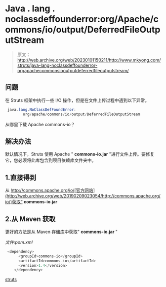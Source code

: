 # Java . lang . noclassdeffounderror:org/Apache/commons/io/output/DeferredFileOutputStream

> 原文：<http://web.archive.org/web/20230101150211/http://www.mkyong.com/struts/java-lang-noclassdeffounderror-orgapachecommonsiooutputdeferredfileoutputstream/>

## 问题

在 Struts 框架中执行一些 I/O 操作，但是在文件上传过程中遇到以下异常。

```java
 java.lang.NoClassDefFoundError: 
        org/apache/commons/io/output/DeferredFileOutputStream 
```

从哪里下载 Apache commons-io？

 ## 解决办法

默认情况下，Struts 使用 Apache " **commons-io.jar** "进行文件上传。要修复它，您必须将此库包含到项目依赖库文件夹中。

 ## 1.直接得到

从 http://commons.apache.org/io/[官方网站](http://web.archive.org/web/20190209023054/http://commons.apache.org/io/)获取“ **commons-io.jar**

## 2.从 Maven 获取

更好的方法是从 Maven 存储库中获取" **commons-io.jar** "

*文件:pom.xml*

```java
 <dependency>
      <groupId>commons-io</groupId>
	  <artifactId>commons-io</artifactId>
      <version>1.4</version>
    </dependency> 
```

[struts](http://web.archive.org/web/20190209023054/http://www.mkyong.com/tag/struts/)







